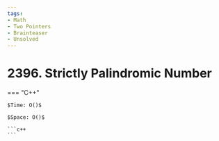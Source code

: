 ```yaml
---
tags:
- Math
- Two Pointers
- Brainteaser
- Unsolved
---
```



# 2396. Strictly Palindromic Number

=== "C++"

    $Time: O()$

    $Space: O()$

    ```c++
    ```